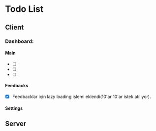 # Todo List


## Client


### Dashboard:

#### Main
- [ ] 
- [ ] 
- [ ] 

#### Feedbacks

- [x] Feedbacklar için lazy loading işlemi eklendi(10'ar 10'ar istek atılıyor).





#### Settings



## Server
